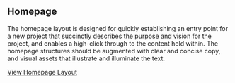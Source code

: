 ## Homepage

The homepage layout is designed for quickly establishing an entry point for a new project that succinctly describes the purpose and vision for the project, and enables a high-click through to the content held within. The homepage structures should be augmented with clear and concise copy, and visual assets that illustrate and illuminate the text.

[View Homepage Layout](./homepage/)